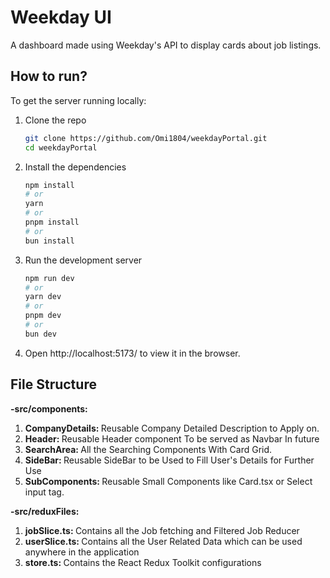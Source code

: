 # Weekday UI

A dashboard made using Weekday's API to display cards about job listings.

## How to run?

To get the server running locally:

1. Clone the repo
   ```bash
   git clone https://github.com/Omi1804/weekdayPortal.git
   cd weekdayPortal
   ```
2. Install the dependencies
   ```bash
   npm install
   # or
   yarn
   # or
   pnpm install
   # or
   bun install
   ```
3. Run the development server
   ```bash
   npm run dev
   # or
   yarn dev
   # or
   pnpm dev
   # or
   bun dev
   ```
4. Open http://localhost:5173/ to view it in the browser.

## File Structure

<strong>-src/components:</strong>

<ol>
<li><strong>CompanyDetails: </strong>Reusable Company Detailed Description to Apply on.</li>
<li><strong>Header: </strong>Reusable Header component To be served as Navbar In future</li>
<li><strong>SearchArea: </strong>All the Searching Components With Card Grid.</li>
<li><strong>SideBar: </strong>Reusable SideBar to be Used to Fill User's Details for Further Use</li>
<li><strong>SubComponents: </strong>Reusable Small Components like Card.tsx or Select input tag.</li>
</ol>
<strong>-src/reduxFiles:</strong>
<ol>
<li><strong>jobSlice.ts: </strong>Contains all the Job fetching and Filtered Job Reducer</li>
<li><strong>userSlice.ts: </strong>Contains all the User Related Data which can be used anywhere in the application</li>
<li><strong>store.ts: </strong>Contains the React Redux Toolkit configurations</li>
